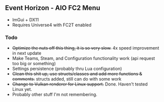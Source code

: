 ## Event Horizon - AIO FC2 Menu
* ImGui + DX11
* Requires Universe4 with FC2T enabled

### Todo
* <s>Optimize the nuts off this thing, it is so very slow.</s> 4x speed improvement in next update
* Make Teams, Steam, and Configuration functionality work (api request too big or something)
* Settings persistence (probably thru Lua configuration)
* <s>Clean this shit up, use structs/classes and add more functions & comments.</s> structs added, still can do with some work
* <s>Change to Vulkan renderer for Linux support.</s> Done. Haven't tested Linux yet.
* Probably other stuff I'm not remembering.
